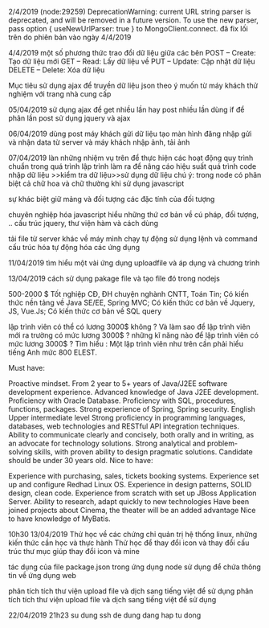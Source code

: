 2/4/2019
(node:29259) DeprecationWarning: current URL string parser is deprecated, and will be removed in a future version. To use the new parser, pass option { useNewUrlParser: true } to MongoClient.connect.
đã fix lối trên do phiên bản vào ngày 4/4/2019

4/4/2019
một số phương thức trao đổi dữ liệu giữa các bên
POST – Create: Tạo dữ liệu mới
GET – Read: Lấy dữ liệu về
PUT – Update: Cập nhật dữ liệu
DELETE – Delete: Xóa dữ liệu

Mục tiêu
sử dụng ajax để truyền dữ liệu json theo ý muốn từ máy khách
thử nghiệm với trang nhà cung cấp

05/04/2019
sử dụng ajax để get nhiều lần hay post nhiều lần
dùng if để phân lần post
 sử dụng jquery và ajax

06/04/2019
dùng post máy khách gửi dữ liệu
tạo màn hình đăng nhập
gửi và nhận data từ server và máy khách
nhập ảnh, tải ảnh

07/04/2019
làn những nhiệm vụ trên để thực hiện các hoạt động
quy trình chuẩn trong quá trình lập trình làm ra để nâng cáo hiệu suất quá trình code
nhập dữ liệu >>kiểm tra dữ liệu>>sử dụng dữ liệu
chú ý: trong node có phân biệt cả chữ hoa và chữ thường khi sử dụng javascript

sự khác biệt giữ mảng và đối tượng
các đặc tính của đối tượng

chuyên nghiệp hóa javascript hiểu những thứ cơ bản về cú pháp, đối tượng, ..
cấu trúc jquery, thư viện hàm và cách dùng

tải file từ server khác về máy mình chạy tự động
sử dụng lệnh và command cấu trúc hóa tự động hóa các ứng dụng

11/04/2019
tìm hiểu một vài ứng dụng uploadfile và áp dụng và chương trình

13/04/2019
cách sử dụng pakage file và tạo file đó trong nodejs

500-2000 $
Tốt nghiệp CĐ, ĐH chuyện nghành CNTT, Toán Tin;
Có kiến thức nền tảng về Java SE/EE, Spring MVC;
Có kiến thức cơ bản về Jquery, JS, Vue.Js;
Có kiến thức cơ bản về SQL query


lập trình viên có thể có lương 3000$ không ?
Và làm sao để lập trình viên mới ra trường có mức lương 3000$ ? những kĩ năng nào để lập trình viên có mức lương 3000$ ?
Tìm hiểu :
Một lập trình viên như trên cần phải hiểu tiếng Anh mức 800 ELEST.

Must have:

Proactive mindset.
From 2 year to 5+ years of Java/J2EE software development experience.
Advanced knowledge of Java J2EE development.
Proficiency with Oracle Database.
Proficiency with SQL, procedures, functions, packages.
Strong experience of Spring, Spring security.
English Upper intermediate level
Strong proficiency in programming languages, databases, web technologies and RESTful API integration techniques.
Ability to communicate clearly and concisely, both orally and in writing, as an advocate for technology solutions.
Strong analytical and problem-solving skills, with proven ability to design pragmatic solutions.
Candidate should be under 30 years old.
Nice to have:

Experience with purchasing, sales, tickets booking systems.
Experience set up and configure Redhad Linux OS.
Experience in design patterns, SOLID design, clean code.
Experience from scratch with set up JBoss Application Server.
Ability to research, adapt quickly to new technologies
Have been joined projects about Cinema, the theater will be an added advantage
Nice to have knowledge of MyBatis.

10h30 13/04/2019
Thử học về các chứng chỉ quản trị hệ thống linux, những kiến thức cần học và thực hành
Thử học để thay đổi icon và thay đổi cấu trúc thư mục giúp thay đổi icon và mine

tác dụng của file package.json trong ứng dụng node sử dụng để chứa thông tin về ứng dụng web

phân tích tích thư viện upload file và dịch sang tiếng việt để sử dụng
phân tích tích thư viện upload file và dịch sang tiếng việt để sử dụng

22/04/2019 21h23
su dung ssh de dung dang hap tu dong